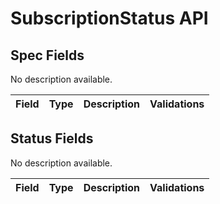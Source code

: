# SubscriptionStatus API

## Spec Fields

No description available.

| Field | Type | Description | Validations |
|:---|---|---|---|
## Status Fields

No description available.

| Field | Type | Description | Validations |
|:---|---|---|---|
